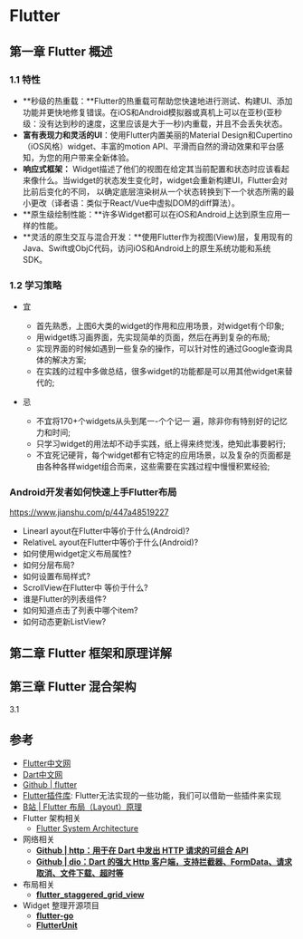 # Flutter

## 第一章 Flutter 概述

### 1.1 特性

- **秒级的热重载：**Flutter的热重载可帮助您快速地进行测试、构建UI、添加功能并更快地修复错误。在iOS和Android模拟器或真机上可以在亚秒(亚秒级：没有达到秒的速度，这里应该是大于一秒)内重载，并且不会丢失状态。
- **富有表现力和灵活的UI**：使用Flutter内置美丽的Material Design和Cupertino（iOS风格）widget、丰富的motion API、平滑而自然的滑动效果和平台感知，为您的用户带来全新体验。
- **响应式框架：** Widget描述了他们的视图在给定其当前配置和状态时应该看起来像什么。当widget的状态发生变化时，widget会重新构建UI，Flutter会对比前后变化的不同， 以确定底层渲染树从一个状态转换到下一个状态所需的最小更改（译者语：类似于React/Vue中虚拟DOM的diff算法）。
- **原生级绘制性能：**许多Widget都可以在iOS和Android上达到原生应用一样的性能。
- **灵活的原生交互与混合开发：**使用Flutter作为视图(View)层，复用现有的Java、Swift或ObjC代码，访问iOS和Android上的原生系统功能和系统SDK。



### 1.2 学习策略

- 宜
  - 首先熟悉，上图6大类的widget的作用和应用场景，对widget有个印象;
  - 用widget练习画界面，先实现简单的页面，然后在再到复杂的布局;
  - 实现界面的时候如遇到一些复杂的操作，可以针对性的通过Google查询具体的解决方案;
  - 在实践的过程中多做总结，很多widget的功能都是可以用其他widget来替代的;

- 忌
  - 不宜将170+个widgets从头到尾一-个个记一 遍，除非你有特别好的记忆力和时间;
  - 只学习widget的用法却不动手实践，纸上得来终觉浅，绝知此事要躬行;
  - 不宜死记硬背，每个widget都有它特定的应用场景，以及复杂的页面都是由各种各样widget组合而来，这些需要在实践过程中慢慢积累经验;



### Android开发者如何快速上手Flutter布局

https://www.jianshu.com/p/447a48519227

- Linearl ayout在Flutter中等价于什么(Android)?
- RelativeL ayout在Flutter中等价于什么(Android)?
- 如何使用widget定义布局属性?
- 如何分层布局?
- 如何设置布局样式?
- ScrollView在Flutter中 等价于什么?
- 谁是Flutter的列表组件?
- 如何知道点击了列表中哪个item?
- 如何动态更新ListView?

## 第二章 Flutter 框架和原理详解

## 第三章 Flutter 混合架构

3.1 

## 参考

- [Flutter中文网](https://flutterchina.club/)
- [Dart中文网](http://www.dartdoc.cn/) 
- [Github | flutter](https://github.com/flutter/flutter)
- [Flutter插件库](https://pub.dev/): Flutter无法实现的一些功能，我们可以借助一些插件来实现
- [B站 | Flutter 布局（Layout）原理](https://space.bilibili.com/589533168?spm_id_from=333.788.b_765f7570696e666f.2) 
- Flutter 架构相关
  - [Flutter System Architecture](https://docs.google.com/presentation/d/1cw7A4HbvM_Abv320rVgPVGiUP2msVs7tfGbkgdrTy0I/edit#slide=id.g70d668005_2_22)
- 网络相关
  - **[Github | http：用于在 Dart 中发出 HTTP 请求的可组合 API](https://github.com/dart-lang/http)**
  - **[Github | dio：Dart 的强大 Http 客户端，支持拦截器、FormData、请求取消、文件下载、超时等](https://github.com/flutterchina/dio)**
- 布局相关
  - **[flutter_staggered_grid_view](https://github.com/letsar/flutter_staggered_grid_view)**
- Widget 整理开源项目
  - **[flutter-go](https://github.com/alibaba/flutter-go)**
  - **[FlutterUnit](https://github.com/toly1994328/FlutterUnit)**

